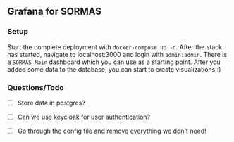 ## Grafana for SORMAS

### Setup
Start the complete deployment with `docker-compose up -d`. After the stack has started, navigate to localhost:3000 and 
login with `admin:admin`. There is a `SORMAS Main` dashboard which you can use as a starting point. After you added some
data to the database, you can start to create visualizations :)

### Questions/Todo
- [ ] Store data in postgres?
- [ ] Can we use keycloak for user authentication?
- [ ] Go through the config file and remove everything we don't need!


